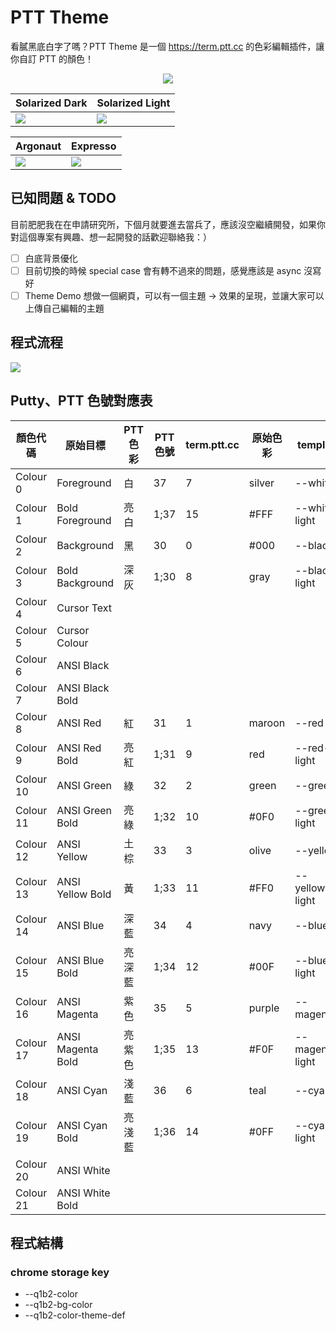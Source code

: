 # PTT Theme
看膩黑底白字了嗎？PTT Theme 是一個 https://term.ptt.cc 的色彩編輯插件，讓你自訂 PTT 的顏色！

<p align="center">
    <img src="https://github.com/Petingo/ptt-theme/raw/master/imgs/main.png">
</p>

| Solarized Dark | Solarized Light |
|-|-|
| <img src="https://github.com/Petingo/ptt-theme/raw/master/imgs/Solarized-Dark.png"/> | <img src="https://github.com/Petingo/ptt-theme/raw/master/imgs/Solarized-Light.png"/> |

| Argonaut | Expresso |
|-|-|
| <img src="https://github.com/Petingo/ptt-theme/raw/master/imgs/Argonaut.png"/> | <img src="https://github.com/Petingo/ptt-theme/raw/master/imgs/Expresso.png"/> |

## 已知問題 & TODO
目前肥肥我在在申請研究所，下個月就要進去當兵了，應該沒空繼續開發，如果你對這個專案有興趣、想一起開發的話歡迎聯絡我：）
- [ ] 白底背景優化
- [ ] 目前切換的時候 special case 會有轉不過來的問題，感覺應該是 async 沒寫好
- [ ] Theme Demo
    想做一個網頁，可以有一個主題 -> 效果的呈現，並讓大家可以上傳自己編輯的主題

## 程式流程
![](https://github.com/Petingo/ptt-theme/raw/master/imgs/flow.jpg)

## Putty、PTT 色號對應表
| 顏色代碼  | 原始目標          | PTT 色彩 | PTT 色號 | term.ptt.cc | 原始色彩 | template      |
| --------- | ----------------- | -------- | -------- | ----------- | -------- | ------------- |
| Colour 0  | Foreground        | 白       | 37       | 7           | silver   | --white         |
| Colour 1  | Bold Foreground   | 亮白     | 1;37     | 15          | #FFF     | --white-light   |
| Colour 2  | Background        | 黑       | 30       | 0           | #000     | --black         |
| Colour 3  | Bold Background   | 深灰     | 1;30     | 8           | gray     | --black-light   |
| Colour 4  | Cursor Text       |          |          |             |          |               |
| Colour 5  | Cursor Colour     |          |          |             |          |               |
| Colour 6  | ANSI Black        |          |          |             |          |               |
| Colour 7  | ANSI Black Bold   |          |          |             |          |               |
| Colour 8  | ANSI Red          | 紅       | 31       | 1           | maroon   | --red           |
| Colour 9  | ANSI Red Bold     | 亮紅     | 1;31     | 9           | red      | --red-light     |
| Colour 10 | ANSI Green        | 綠       | 32       | 2           | green    | --green         |
| Colour 11 | ANSI Green Bold   | 亮綠     | 1;32     | 10          | \#0F0    | --green-light   |
| Colour 12 | ANSI Yellow       | 土棕     | 33       | 3           | olive    | --yellow        |
| Colour 13 | ANSI Yellow Bold  | 黃       | 1;33     | 11          | \#FF0    | --yellow-light  |
| Colour 14 | ANSI Blue         | 深藍     | 34       | 4           | navy     | --blue          |
| Colour 15 | ANSI Blue Bold    | 亮深藍   | 1;34     | 12          | \#00F    | --blue-light    |
| Colour 16 | ANSI Magenta      | 紫色     | 35       | 5           | purple   | --magenta       |
| Colour 17 | ANSI Magenta Bold | 亮紫色   | 1;35     | 13          | \#F0F    | --magenta-light |
| Colour 18 | ANSI Cyan         | 淺藍     | 36       | 6           | teal     | --cyan          |
| Colour 19 | ANSI Cyan Bold    | 亮淺藍   | 1;36     | 14          | \#0FF    | --cyan-light    |
| Colour 20 | ANSI White        |          |          |             |          |               |
| Colour 21 | ANSI White Bold   |          |          |             |          |               |

## 程式結構
### chrome storage key
- --q1b2-color
- --q1b2-bg-color
- --q1b2-color-theme-def
